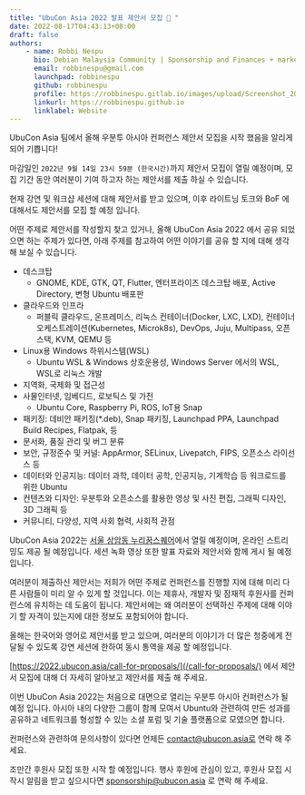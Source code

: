 ```yaml
---
title: "UbuCon Asia 2022 발표 제안서 모집 📢 "
date: 2022-08-17T04:43:13+08:00
draft: false
authors:
    - name: Robbi Nespu
      bio: Debian Malaysia Community | Sponsorship and Finances + marketing (Global team) Ubucon Asia 2022
      email: robbinespu@gmail.com
      launchpad: robbinespu
      github: robbinespu
      profile: https://robbinespu.gitlab.io/images/upload/Screenshot_20210816_124946.png
      linkurl: https://robbinespu.github.io
      linklabel: Website
---
```


UbuCon Asia 팀에서 올해 우분투 아시아 컨퍼런스 제안서 모집을 시작 했음을 알리게 되어 기쁩니다!

마감일인 `2022년 9월 14일 23시 59분 (한국시간)`까지 제안서 모집이 열릴 예정이며, 모집 기간 동안 여러분이 기여 하고자 하는 제안서를 제출 하실 수 있습니다.

현재 강연 및 워크샵 세션에 대해 제안서를 받고 있으며, 이후 라이트닝 토크와 BoF 에 대해서도 제안서를 모집 할 예정 입니다.

어떤 주제로 제안서를 작성할지 찾고 있거나, 올해 UbuCon Asia 2022 에서 공유 되었으면 하는 주제가 있다면, 아래 주제를 참고하여 어떤 이야기를 공유 할 지에 대해 생각 해 보실 수 있습니다.


- 데스크탑
  - GNOME, KDE, GTK, QT, Flutter, 엔터프라이즈 데스크탑 배포, Active Directory, 변형 Ubuntu 배포판
- 클라우드와 인프라
  - 퍼블릭 클라우드, 온프레미스, 리눅스 컨테이너(Docker, LXC, LXD), 컨테이너 오케스트레이션(Kubernetes, Microk8s), DevOps, Juju, Multipass, 오픈스택, KVM, QEMU 등
- Linux용 Windows 하위시스템(WSL)
  - Ubuntu WSL & Windows 상호운용성, Windows Server 에서의 WSL, WSL로 리눅스 개발
- 지역화, 국제화 및 접근성
- 사물인터넷, 임베디드, 로보틱스 및 가전
  - Ubuntu Core, Raspberry Pi, ROS, IoT용 Snap
- 패키징: 데비안 패키징(*.deb), Snap 패키징, Launchpad PPA, Launchpad Build Recipes, Flatpak, 등
- 문서화, 품질 관리 및 버그 분류
- 보안, 규정준수 및 커널: AppArmor, SELinux, Livepatch, FIPS, 오픈소스 라이선스 등
- 데이터와 인공지능: 데이터 과학, 데이터 공학, 인공지능, 기계학습 등 워크로드를 위한 Ubuntu
- 컨텐츠와 디자인: 우분투와 오픈소스를 활용한 영상 및 사진 편집, 그래픽 디자인, 3D 그래픽 등
- 커뮤니티, 다양성, 지역 사회 협력, 사회적 관점

UbuCon Asia 2022는 [서울 상암동 누리꿈스퀘어](/venue-and-travel/venue)에서 열릴 예정이며, 온라인 스트리밍도 제공 될 예정입니다. 세션 녹화 영상 또한 발표 자료와 제안서와 함께 게시 될 예정입니다.

여러분이 제출하신 제안서는 저희가 어떤 주제로 컨퍼런스를 진행할 지에 대해 미리 다른 사람들이 미리 알 수 있게 할 것입니다. 이는 제휴사, 개발자 및 잠재적 후원사를 컨퍼런스에 유치하는 데 도움이 됩니다. 제안서에는 왜 여러분이 선택하신 주제에 대해 이야기 할 자격이 있는지에 대한 정보도 포함되어야 합니다.

올해는 한국어와 영어로 제안서를 받고 있으며, 여러분의 이야기가 더 많은 청중에게 전달될 수 있도록 강연 세션에 한하여 동시 통역을 제공 할 예정입니다.

[https://2022.ubucon.asia/call-for-proposals/](/call-for-proposals/) 에서 제안서 모집에 대해 더 자세히 알아보고 제안서를 제출 해 주세요.

이번 UbuCon Asia 2022는 처음으로 대면으로 열리는 우분투 아시아 컨퍼런스가 될 예정 입니다. 아시아 내의 다양한 그룹이 함께 모여서 Ubuntu와 관련하여 만든 성과를 공유하고 네트워크를 형성할 수 있는 소셜 포럼 및 기술 플랫폼으로 모였으면 합니다.

컨퍼런스와 관련하여 문의사항이 있다면 언제든 contact@ubucon.asia로 연락 해 주세요.

조만간 후원사 모집 또한 시작 할 예정입니다. 행사 후원에 관심이 있고, 후원사 모집 시작시 알림을 받고 싶으시다면 sponsorship@ubucon.asia 로 연락 해 주세요.